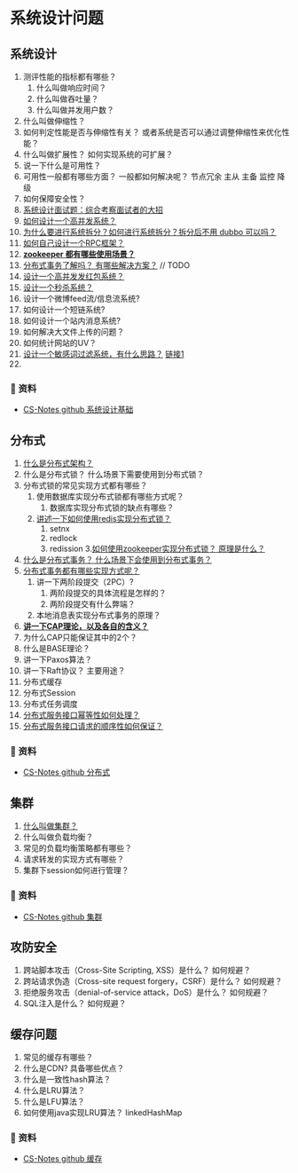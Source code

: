 # 系统设计问题



## 系统设计

1. 测评性能的指标都有哪些？ 
   1. 什么叫做响应时间？
   2. 什么叫做吞吐量？
   3. 什么叫做并发用户数？
2. 什么叫做伸缩性？
3. 如何判定性能是否与伸缩性有关？ 或者系统是否可以通过调整伸缩性来优化性能？
4. 什么叫做扩展性？ 如何实现系统的可扩展？
5. 说一下什么是可用性？ 
6. 可用性一般都有哪些方面？ 一般都如何解决呢？     节点冗余  主从  主备  监控 降级
7. 如何保障安全性？
8. [系统设计面试题：综合考察面试者的大招](https://www.wangtianyi.top/blog/2018/08/31/xi-tong-she-ji-mian-shi-ti-zong-he-kao-cha-mian-shi-zhe-de-da-zhao/?utm_source=github&utm_medium=github)
9. [如何设计一个高并发系统？](https://github.com/doocs/advanced-java/blob/main/docs/high-concurrency/high-concurrency-design.md)
10. [为什么要进行系统拆分？如何进行系统拆分？拆分后不用 dubbo 可以吗？](https://github.com/doocs/advanced-java/blob/main/docs/distributed-system/why-dubbo.md)
11. [如何自己设计一个RPC框架？](https://github.com/doocs/advanced-java/blob/main/docs/distributed-system/dubbo-rpc-design.md)
12. [**zookeeper 都有哪些使用场景？**](https://github.com/doocs/advanced-java/blob/main/docs/distributed-system/zookeeper-application-scenarios.md)
13. [分布式事务了解吗？ 有哪些解决方案？]()  // TODO
14. [设计一个高并发发红包系统？](https://github.com/xbox1994/Java-Interview/blob/master/MD/系统设计-高并发抢红包.md)
15. [设计一个秒杀系统？](https://github.com/qiurunze123/miaosha)
16. 设计一个微博feed流/信息流系统?
17. 如何设计一个短链系统?
18. 如何设计一个站内消息系统?
19. 如何解决大文件上传的问题？
20. 如何统计网站的UV？
21. [设计一个敏感词过滤系统，有什么思路？](https://zhuanlan.zhihu.com/p/65115496) [链接1](https://github.com/Snailclimb/JavaGuide/blob/main/docs/system-design/security/sentive-words-filter.md)
22. 
   
### 💾 资料

- [CS-Notes github 系统设计基础](https://github.com/CyC2018/CS-Notes/blob/master/notes/%E7%B3%BB%E7%BB%9F%E8%AE%BE%E8%AE%A1%E5%9F%BA%E7%A1%80.md)



## 分布式

1. [什么是分布式架构？](https://developer.aliyun.com/article/44562) 
2. 什么是分布式锁？ 什么场景下需要使用到分布式锁？
3. 分布式锁的常见实现方式都有哪些？
   1. 使用数据库实现分布式锁都有哪些方式呢？
      1. 数据库实现分布式锁的缺点有哪些？
   2. [讲述一下如何使用redis实现分布式锁？](https://github.com/doocs/advanced-java/blob/main/docs/distributed-system/distributed-lock-redis-vs-zookeeper.md#redis-分布式锁)
      1. setnx
      2. redlock
      3. redission
   3.[如何使用zookeeper实现分布式锁？ 原理是什么？](https://github.com/doocs/advanced-java/blob/main/docs/distributed-system/distributed-lock-redis-vs-zookeeper.md#zk-分布式锁)
4. [什么是分布式事务？ 什么场景下会使用到分布式事务？](https://github.com/doocs/advanced-java/blob/main/docs/distributed-system/distributed-transaction.md)
5. [分布式事务都有哪些实现方式呢？](https://github.com/doocs/advanced-java/blob/main/docs/distributed-system/distributed-transaction.md)
   1. 讲一下两阶段提交（2PC）?
      1. 两阶段提交的具体流程是怎样的？
      2. 两阶段提交有什么弊端？ 
   2. 本地消息表实现分布式事务的原理？
6. [**讲一下CAP理论，以及各自的含义？**](https://github.com/doocs/advanced-java/blob/main/docs/distributed-system/distributed-system-cap.md)
7. 为什么CAP只能保证其中的2个？
8. 什么是BASE理论？ 
9. 讲一下Paxos算法？
10. 讲一下Raft协议？ 主要用途？
11. 分布式缓存
12. 分布式Session
13. 分布式任务调度
14. [分布式服务接口幂等性如何处理？](https://github.com/doocs/advanced-java/blob/main/docs/distributed-system/distributed-system-idempotency.md)
15. [分布式服务接口请求的顺序性如何保证？](https://github.com/doocs/advanced-java/blob/main/docs/distributed-system/distributed-system-request-sequence.md)


### 💾 资料

- [CS-Notes github 分布式](https://github.com/CyC2018/CS-Notes/blob/master/notes/%E5%88%86%E5%B8%83%E5%BC%8F.md)




## 集群

1. [什么叫做集群？](https://developer.aliyun.com/article/44562)
2. 什么叫做负载均衡？
3. 常见的负载均衡策略都有哪些？ 
4. 请求转发的实现方式有哪些？ 
5. 集群下session如何进行管理？ 


### 💾 资料

- [CS-Notes github 集群](https://github.com/CyC2018/CS-Notes/blob/master/notes/%E9%9B%86%E7%BE%A4.md)




## 攻防安全

1. 跨站脚本攻击（Cross-Site Scripting, XSS）是什么？ 如何规避？ 
2. 跨站请求伪造（Cross-site request forgery，CSRF）是什么？  如何规避？
3. 拒绝服务攻击（denial-of-service attack，DoS）是什么？ 如何规避？
4. SQL注入是什么？ 如何规避？


## 缓存问题

1. 常见的缓存有哪些？ 
2. 什么是CDN?  具备哪些优点？ 
3. 什么是一致性hash算法？
4. 什么是LRU算法？
5. 什么是LFU算法？
6. 如何使用java实现LRU算法？      linkedHashMap




### 💾 资料
 
- [CS-Notes github 缓存](https://github.com/CyC2018/CS-Notes/blob/master/notes/%E7%BC%93%E5%AD%98.md)


